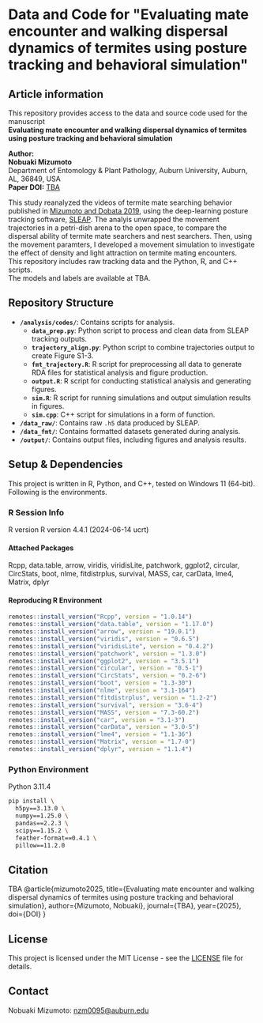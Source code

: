 # Data and Code for "Evaluating mate encounter and walking dispersal dynamics of termites using posture tracking and behavioral simulation"
 
## Article information

This repository provides access to the data and source code used for the manuscript  
**Evaluating mate encounter and walking dispersal dynamics of termites using posture tracking and behavioral simulation**

**Author:**  
**Nobuaki Mizumoto**  
Department of Entomology & Plant Pathology, Auburn University, Auburn, AL, 36849, USA<br>
**Paper DOI:** [TBA](XXX)

This study reanalyzed the videos of termite mate searching behavior published in [Mizumoto and Dobata 2019](https://doi.org/10.1126/sciadv.aau6108), using the deep-learning posture tracking software, [SLEAP](https://sleap.ai). The analyis unwrapped the movement trajectories in a petri-dish arena to the open space, to compare the dispersal ability of termite mate searchers and nest searchers. Then, using the movement paramters, I developed a movement simulation to investigate the effect of density and light attraction on termite mating encounters.  
This repository includes raw tracking data and the Python, R, and C++ scripts.  
The models and labels are available at TBA.

## Repository Structure

- **`/analysis/codes/`**: Contains scripts for analysis.
  - **`data_prep.py`**: Python script to process and clean data from SLEAP tracking outputs.
  - **`trajectory_align.py`**: Python script to combine trajectories output to create Figure S1-3.
  - **`fmt_trajectory.R`**: R script for preprocessing all data to generate RDA files for statistical analysis and figure production.
  - **`output.R`**: R script for conducting statistical analysis and generating figures.
  - **`sim.R`**: R script for running simulations and output simulation results in figures.
  - **`sim.cpp`**: C++ script for simulations in a form of function.
- **`/data_raw/`**: Contains raw `.h5` data produced by SLEAP.
- **`/data_fmt/`**: Contains formatted datasets generated during analysis.
- **`/output/`**: Contains output files, including figures and analysis results.

## Setup & Dependencies
This project is written in R, Python, and C++, tested on Windows 11 (64-bit). Following is the environments.

### R Session Info

R version R version 4.4.1 (2024-06-14 ucrt)

#### Attached Packages
Rcpp, data.table, arrow, viridis, viridisLite, patchwork, ggplot2, circular, CircStats, boot, nlme, fitdistrplus, survival, MASS, car, carData, lme4, Matrix, dplyr

#### Reproducing R Environment
```r
remotes::install_version("Rcpp", version = "1.0.14")
remotes::install_version("data.table", version = "1.17.0")
remotes::install_version("arrow", version = "19.0.1")
remotes::install_version("viridis", version = "0.6.5")
remotes::install_version("viridisLite", version = "0.4.2")
remotes::install_version("patchwork", version = "1.3.0")
remotes::install_version("ggplot2", version = "3.5.1")
remotes::install_version("circular", version = "0.5-1")
remotes::install_version("CircStats", version = "0.2-6")
remotes::install_version("boot", version = "1.3-30")
remotes::install_version("nlme", version = "3.1-164")
remotes::install_version("fitdistrplus", version = "1.2-2")
remotes::install_version("survival", version = "3.6-4")
remotes::install_version("MASS", version = "7.3-60.2")
remotes::install_version("car", version = "3.1-3")
remotes::install_version("carData", version = "3.0-5")
remotes::install_version("lme4", version = "1.1-36")
remotes::install_version("Matrix", version = "1.7-0")
remotes::install_version("dplyr", version = "1.1.4")
```

### Python Environment
Python 3.11.4
```bash
pip install \
  h5py==3.13.0 \
  numpy==1.25.0 \
  pandas==2.2.3 \
  scipy==1.15.2 \
  feather-format==0.4.1 \
  pillow==11.2.0
```

## Citation
TBA
@article{mizumoto2025, title={Evaluating mate encounter and walking dispersal dynamics of termites using posture tracking and behavioral simulation}, author={Mizumoto, Nobuaki}, journal={TBA}, year={2025}, doi={DOI} }

## License
This project is licensed under the MIT License - see the [LICENSE](LICENSE) file for details.

## Contact
Nobuaki Mizumoto: nzm0095@auburn.edu
